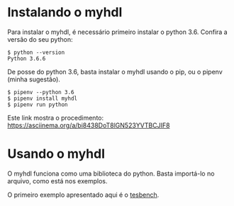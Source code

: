 
# Instalando o myhdl

Para instalar o myhdl, é necessário primeiro instalar o python 3.6. Confira a versão do seu python:

```
$ python --version
Python 3.6.6
```
De posse do python 3.6, basta instalar o myhdl usando o pip, ou o pipenv (minha sugestão).

```
$ pipenv --python 3.6
$ pipenv install myhdl
$ pipenv run python
```
Este link mostra o procedimento: https://asciinema.org/a/bi8438DoT8lGN523YVTBCJIF8

# Usando o myhdl

O myhdl funciona como uma biblioteca do python. Basta importá-lo no arquivo, como está nos exemplos.

O primeiro exemplo apresentado aqui é o [tesbench](examples/testbench.py).
